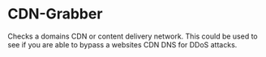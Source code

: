 # CDN-Grabber
Checks a domains CDN or content delivery network. This could be used to see if you are able to bypass a websites CDN DNS for DDoS attacks.
